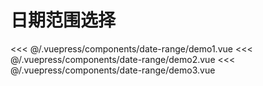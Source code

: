 # 日期范围选择

<common-democode title="基本用法">
  <date-range-demo1></date-range-demo1>
  <highlight-code slot="codeText" lang="vue">
<<< @/.vuepress/components/date-range/demo1.vue
  </highlight-code>
</common-democode>

<common-democode title="value值带有time">
  <date-range-demo2></date-range-demo2>
  <highlight-code slot="codeText" lang="vue">
<<< @/.vuepress/components/date-range/demo2.vue
  </highlight-code>
</common-democode>

<common-democode title="显示部分操作按钮">
  <date-range-demo3></date-range-demo3>
  <highlight-code slot="codeText" lang="vue">
<<< @/.vuepress/components/date-range/demo3.vue
  </highlight-code>
</common-democode>

<date-range-attr-desc></date-range-attr-desc>
